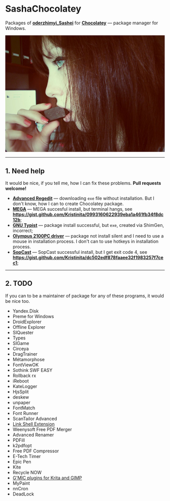 # SashaChocolatey

Packages of [**oderzhimyi_Sashei**](https://chocolatey.org/profiles/oderzhimyi_Sashei) for [**Chocolatey**](https://chocolatey.org/) — package manager for Windows.

![Sasha Icon](icons/SashaChocolatey.jpg)

---

## 1. Need help

It would be nice, if you tell me, how I can fix these problems. **Pull requests welcome!**

+ [**Advanced Regedit**](https://github.com/Kristinita/SashaChocolatey/tree/master/packages/Advanced%20Regedit) — downloading `exe` file without installation. But I don't know, how I can to create Chocolatey package.
+ [**MEGA**](https://github.com/Kristinita/SashaChocolatey/tree/master/packages/MEGA) — MEGA succesful install, but terminal hangs, see **<https://gist.github.com/Kristinita/0993160622939eba1a461fb34f8dc12b>**;
+ [**GNU Typist**](https://github.com/Kristinita/SashaChocolatey/tree/master/packages/GNU%20Typist) — package install successful, but `exe`, created via ShimGen, incorrect;
+ [**Olympus 2100PC driver**](http://download.driverguide.com/driver/VN-2100PC/Olympus/d958734.html) — package not install silent and I need to use a mouse in installation process. I don't can to use hotkeys in installation process.
+ [**SopCast**](https://github.com/Kristinita/SashaChocolatey/tree/master/packages/SopCast) — SopCast successful install, but I get exit code 4, see **<https://gist.github.com/Kristinita/dc502edf878faaee32f1983257f7cec1>**;

---

## 2. TODO

If you can to be a maintainer of package for any of these programs, it would be nice too.

+ Yandex.Disk
+ Preme for Windows
+ DroidExplorer
+ Offline Explorer
+ SIQuester
+ Types
+ SIGame
+ Circeya
+ DragTrainer
+ Métamorphose
+ FontViewOK
+ Sothink SWF EASY
+ Rollback rx
+ iReboot
+ KateLogger
+ HjsSplit
+ deskew
+ unpaper
+ FontMatch
+ Font Runner
+ ScanTailor Advanced
+ [Link Shell Extension](https://superuser.com/a/538652/572069)
+ Weenysoft Free PDF Merger
+ Advanced Renamer
+ PDFill
+ k2pdfopt
+ Free PDF Compressor
+ E-Tech Timer
+ Epic Pen
+ Kite
+ Recycle NOW
+ [G'MIC plugins for Krita and GIMP](https://gmic.eu/download.shtml)
+ MyPaint
+ nnCron
+ DeadLock
